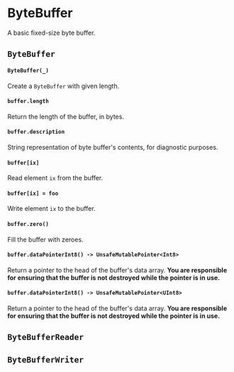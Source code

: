 # ByteBuffer

A basic fixed-size byte buffer.

## `ByteBuffer`

#### `ByteBuffer(_)`

Create a `ByteBuffer` with given length.

#### `buffer.length`

Return the length of the buffer, in bytes.

#### `buffer.description`

String representation of byte buffer's contents, for diagnostic purposes.

#### `buffer[ix]`

Read element `ix` from the buffer.

#### `buffer[ix] = foo`

Write element `ix` to the buffer.

#### `buffer.zero()`

Fill the buffer with zeroes.

#### `buffer.dataPointerInt8() -> UnsafeMutablePointer<Int8>`

Return a pointer to the head of the buffer's data array. __You are responsible for ensuring that the buffer is not destroyed while the pointer is in use.__

#### `buffer.dataPointerInt8() -> UnsafeMutablePointer<UInt8>`

Return a pointer to the head of the buffer's data array. __You are responsible for ensuring that the buffer is not destroyed while the pointer is in use.__

## `ByteBufferReader`

## `ByteBufferWriter`